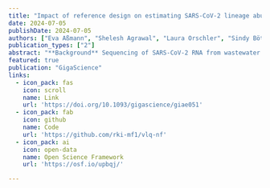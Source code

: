 ```yaml
---
title: "Impact of reference design on estimating SARS-CoV-2 lineage abundances from wastewater sequencing data"
date: 2024-07-05
publishDate: 2024-07-05
authors: ["Eva Aßmann", "Shelesh Agrawal", "Laura Orschler", "Sindy Böttcher", "Susanne Lackner", "**Martin Hölzer**"]
publication_types: ["2"]
abstract: "**Background** Sequencing of SARS-CoV-2 RNA from wastewater samples has emerged as a valuable tool for detecting the presence and relative abundances of SARS-CoV-2 variants in a community. By analyzing the viral genetic material present in wastewater, public health officials can gain early insights into the spread of the virus and inform timely intervention measures. The construction of reference datasets from known SARS-CoV-2 lineages and their mutation profies has become state-of-the-art for assigning viral lineages and their relative abundances from wastewater sequencing data. However, the selection of reference sequences or mutations directly affects the predictive power. **Results** Here, we show the impact of a mutation- and sequence-based reference reconstruction for SARS-CoV-2 abundance estimation. We benchmark three data sets: 1) synthetic “spike-in” mixtures, 2) German samples from early 2021, mainly comprising Alpha, and 3) samples obtained from wastewater at an international airport in Germany from the end of 2021, including 1rst signals of Omicron. The two approaches differ in sub-lineage detection, with the marker-mutation-based method, in particular, being challenged by the increasing number of mutations and lineages. However, the estimations of both approaches depend on selecting representative references and optimized parameter settings. By performing parameter escalation experiments, we demonstrate the effects of reference size and alternative allele frequency cutoffs for abundance estimation. We show how different parameter settings can lead to different results for our test data sets, and illustrate the effects of virus lineage composition of wastewater samples and references. **Conclusions** Here, we compare a mutation- and sequence-based reference construction and assignment for SARS-CoV-2 abundance estimation from wastewater samples. Our study highlights current computational challenges, focusing on the general reference design, which significantly and directly impacts abundance allocations. We illustrate advantages and disadvantages that may be relevant for further developments in the wastewater community and in the context of higher standardization."
featured: true
publication: "GigaScience"
links:
  - icon_pack: fas
    icon: scroll
    name: Link
    url: 'https://doi.org/10.1093/gigascience/giae051'
  - icon_pack: fab
    icon: github
    name: Code 
    url: 'https://github.com/rki-mf1/vlq-nf'
  - icon_pack: ai
    icon: open-data
    name: Open Science Framework
    url: 'https://osf.io/upbqj/'

---
```


